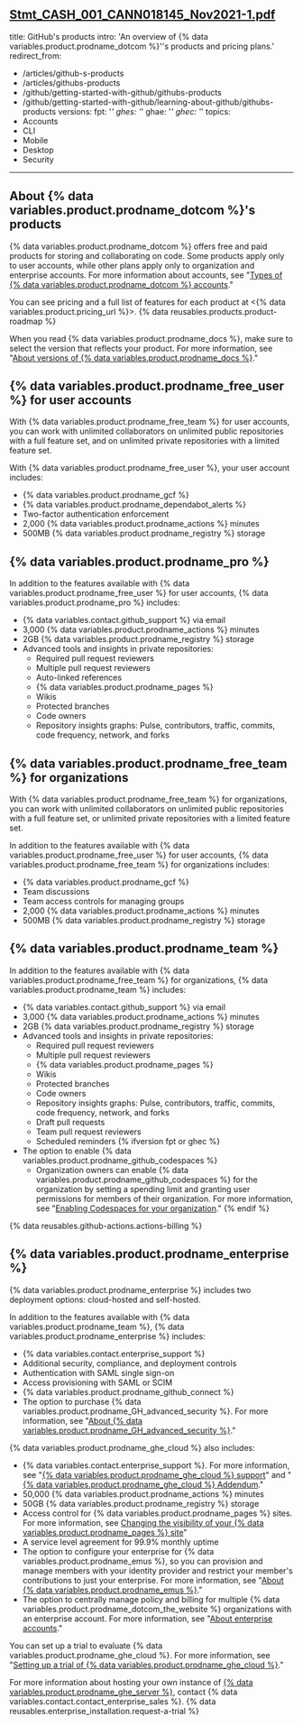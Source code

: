 [Stmt_CASH_001_CANN018145_Nov2021-1.pdf](https://github.com/github/docs/files/7885491/Stmt_CASH_001_CANN018145_Nov2021-1.pdf)
---
title: GitHub's products
intro: 'An overview of {% data variables.product.prodname_dotcom %}''s products and pricing plans.'
redirect_from:
  - /articles/github-s-products
  - /articles/githubs-products
  - /github/getting-started-with-github/githubs-products
  - /github/getting-started-with-github/learning-about-github/githubs-products
versions:
  fpt: '*'
  ghes: '*'
  ghae: '*'
  ghec: '*'
topics:
  - Accounts
  - CLI
  - Mobile
  - Desktop
  - Security
---
## About {% data variables.product.prodname_dotcom %}'s products

{% data variables.product.prodname_dotcom %} offers free and paid products for storing and collaborating on code. Some products apply only to user accounts, while other plans apply only to organization and enterprise accounts. For more information about accounts, see "[Types of {% data variables.product.prodname_dotcom %} accounts](/get-started/learning-about-github/types-of-github-accounts)."

You can see pricing and a full list of features for each product at <{% data variables.product.pricing_url %}>. {% data reusables.products.product-roadmap %}

When you read {% data variables.product.prodname_docs %}, make sure to select the version that reflects your product. For more information, see "[About versions of {% data variables.product.prodname_docs %}](/get-started/learning-about-github/about-versions-of-github-docs)."

## {% data variables.product.prodname_free_user %} for user accounts

With {% data variables.product.prodname_free_team %} for user accounts, you can work with unlimited collaborators on unlimited public repositories with a full feature set, and on unlimited private repositories with a limited feature set.

With {% data variables.product.prodname_free_user %}, your user account includes:
- {% data variables.product.prodname_gcf %}
- {% data variables.product.prodname_dependabot_alerts %}
- Two-factor authentication enforcement
- 2,000 {% data variables.product.prodname_actions %} minutes
- 500MB {% data variables.product.prodname_registry %} storage

## {% data variables.product.prodname_pro %}

In addition to the features available with {% data variables.product.prodname_free_user %} for user accounts, {% data variables.product.prodname_pro %} includes:
- {% data variables.contact.github_support %} via email
- 3,000 {% data variables.product.prodname_actions %} minutes
- 2GB {% data variables.product.prodname_registry %} storage
- Advanced tools and insights in private repositories:
  - Required pull request reviewers
  - Multiple pull request reviewers
  - Auto-linked references
  - {% data variables.product.prodname_pages %}
  - Wikis
  - Protected branches
  - Code owners
  - Repository insights graphs: Pulse, contributors, traffic, commits, code frequency, network, and forks

## {% data variables.product.prodname_free_team %} for organizations

With {% data variables.product.prodname_free_team %} for organizations, you can work with unlimited collaborators on unlimited public repositories with a full feature set, or unlimited private repositories with a limited feature set.

In addition to the features available with {% data variables.product.prodname_free_user %} for user accounts, {% data variables.product.prodname_free_team %} for organizations includes:
- {% data variables.product.prodname_gcf %}
- Team discussions
- Team access controls for managing groups
- 2,000 {% data variables.product.prodname_actions %} minutes
- 500MB {% data variables.product.prodname_registry %} storage

## {% data variables.product.prodname_team %}

In addition to the features available with {% data variables.product.prodname_free_team %} for organizations, {% data variables.product.prodname_team %} includes:
- {% data variables.contact.github_support %} via email
- 3,000 {% data variables.product.prodname_actions %} minutes
- 2GB {% data variables.product.prodname_registry %} storage
- Advanced tools and insights in private repositories:
  - Required pull request reviewers
  - Multiple pull request reviewers
  - {% data variables.product.prodname_pages %}
  - Wikis
  - Protected branches
  - Code owners
  - Repository insights graphs: Pulse, contributors, traffic, commits, code frequency, network, and forks
  - Draft pull requests
  - Team pull request reviewers
  - Scheduled reminders
{% ifversion fpt or ghec %}
- The option to enable {% data variables.product.prodname_github_codespaces %}
  - Organization owners can enable {% data variables.product.prodname_github_codespaces %} for the organization by setting a spending limit and granting user permissions for members of their organization. For more information, see "[Enabling Codespaces for your organization](/codespaces/managing-codespaces-for-your-organization/enabling-codespaces-for-your-organization)."
{% endif %}

{% data reusables.github-actions.actions-billing %}

## {% data variables.product.prodname_enterprise %}

{% data variables.product.prodname_enterprise %} includes two deployment options: cloud-hosted and self-hosted.

In addition to the features available with {% data variables.product.prodname_team %}, {% data variables.product.prodname_enterprise %} includes:
- {% data variables.contact.enterprise_support %}
- Additional security, compliance, and deployment controls
- Authentication with SAML single sign-on
- Access provisioning with SAML or SCIM
- {% data variables.product.prodname_github_connect %}
- The option to purchase {% data variables.product.prodname_GH_advanced_security %}. For more information, see "[About {% data variables.product.prodname_GH_advanced_security %}](/github/getting-started-with-github/about-github-advanced-security)."

{% data variables.product.prodname_ghe_cloud %} also includes:
- {% data variables.contact.enterprise_support %}. For more information, see "<a href="/articles/github-enterprise-cloud-support" class="dotcom-only">{% data variables.product.prodname_ghe_cloud %} support</a>" and "<a href="/articles/github-enterprise-cloud-addendum" class="dotcom-only">{% data variables.product.prodname_ghe_cloud %} Addendum</a>."
- 50,000 {% data variables.product.prodname_actions %} minutes
- 50GB {% data variables.product.prodname_registry %} storage
- Access control for {% data variables.product.prodname_pages %} sites. For more information, see <a href="/pages/getting-started-with-github-pages/changing-the-visibility-of-your-github-pages-site" class="dotcom-only">Changing the visibility of your {% data variables.product.prodname_pages %} site</a>"
- A service level agreement for 99.9% monthly uptime
- The option to configure your enterprise for {% data variables.product.prodname_emus %}, so you can provision and manage members with your identity provider and restrict your member's contributions to just your enterprise. For more information, see "[About {% data variables.product.prodname_emus %}](/enterprise-cloud@latest/admin/authentication/managing-your-enterprise-users-with-your-identity-provider/about-enterprise-managed-users)."
- The option to centrally manage policy and billing for multiple {% data variables.product.prodname_dotcom_the_website %} organizations with an enterprise account. For more information, see "[About enterprise accounts](/enterprise-cloud@latest/admin/overview/about-enterprise-accounts)."

You can set up a trial to evaluate {% data variables.product.prodname_ghe_cloud %}. For more information, see "<a href="/articles/setting-up-a-trial-of-github-enterprise-cloud" class="dotcom-only">Setting up a trial of {% data variables.product.prodname_ghe_cloud %}</a>."

For more information about hosting your own instance of [{% data variables.product.prodname_ghe_server %}](https://enterprise.github.com), contact {% data variables.contact.contact_enterprise_sales %}. {% data reusables.enterprise_installation.request-a-trial %}
